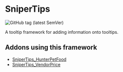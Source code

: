 # SniperTips

![GitHub tag (latest SemVer)](https://img.shields.io/github/tag/ps-wow/SniperTips.svg)

A tooltip framework for adding information onto tooltips.

## Addons using this framework

 - [SniperTips_HunterPetFood](https://github.com/ps-wow/SniperTips_HunterPetFood)
 - [SniperTips_VendorPrice](https://github.com/ps-wow/SniperTips_VendorPrice)
